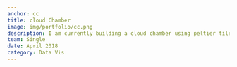 ```yaml
---
anchor: cc
title: cloud Chamber
image: img/portfolio/cc.png
description: I am currently building a cloud chamber using peltier tiles. Current status: testing peltier tiles. With initial tests, a large peltier array (3x3) may not be possible due to large amounts of heat needed to be transferred from the cool surface. In the 3x3 case, the use of additional cooling systems such as a two-stage compressor may be needed.
team: Single
date: April 2018
category: Data Vis
---
```

